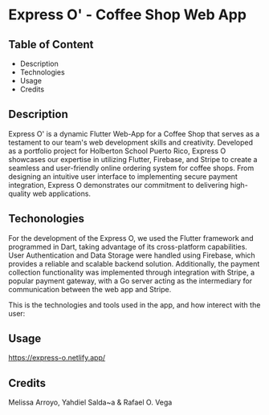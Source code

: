 # Express O' - Coffee Shop Web App

## Table of Content
- Description
- Technologies
- Usage
- Credits

## Description
Express O' is a dynamic Flutter Web-App for a Coffee Shop that serves as a testament to our team's web development skills and creativity. Developed as a portfolio project for Holberton School Puerto Rico, Express O showcases our expertise in utilizing Flutter, Firebase, and Stripe to create a seamless and user-friendly online ordering system for coffee shops. From designing an intuitive user interface to implementing secure payment integration, Express O demonstrates our commitment to delivering high-quality web applications.

## Techonologies
For the development of the Express O, we used the Flutter framework and programmed in Dart, taking advantage of its cross-platform capabilities. User Authentication and Data Storage were handled using Firebase, which provides a reliable and scalable backend solution. Additionally, the payment collection functionality was implemented through integration with Stripe, a popular payment gateway, with a Go server acting as the intermediary for communication between the web app and Stripe.

This is the technologies and tools used in the app, and how interect with the user:

<foto arquitectura>

## Usage

https://express-o.netlify.app/


## Credits
Melissa Arroyo, Yahdiel Salda~a & Rafael O. Vega
